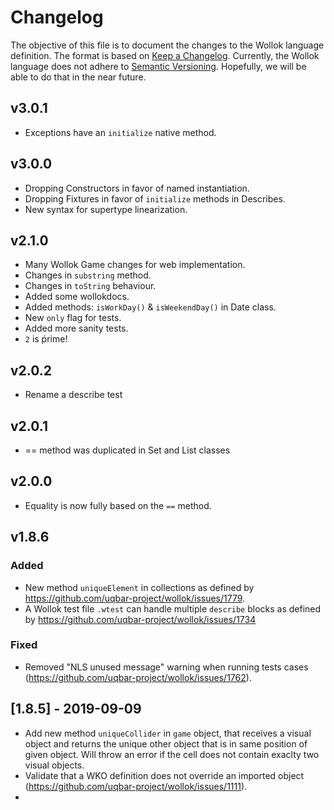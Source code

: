 # Changelog
The objective of this file is to document the changes to the Wollok language definition.
The format is based on [Keep a Changelog](https://keepachangelog.com/en/1.0.0/).
Currently, the Wollok language does not adhere to [Semantic Versioning](https://semver.org/spec/v2.0.0.html). 
Hopefully, we will be able to do that in the near future.

## v3.0.1
- Exceptions have an `initialize` native method.

## v3.0.0
- Dropping Constructors in favor of named instantiation.
- Dropping Fixtures in favor of `initialize` methods in Describes.
- New syntax for supertype linearization.

## v2.1.0
- Many Wollok Game changes for web implementation.
- Changes in `substring` method.
- Changes in `toString` behaviour.
- Added some wollokdocs.
- Added methods: `isWorkDay()` & `isWeekendDay()` in Date class.
- New `only` flag for tests.
- Added more sanity tests.
- `2` is ṕrime!

## v2.0.2
- Rename a describe test

## v2.0.1
- == method was duplicated in Set and List classes

## v2.0.0
- Equality is now fully based on the `==` method.

## v1.8.6

### Added
- New method `uniqueElement` in collections as defined by https://github.com/uqbar-project/wollok/issues/1779.
- A Wollok test file `.wtest` can handle multiple `describe` blocks as defined by https://github.com/uqbar-project/wollok/issues/1734

### Fixed
- Removed "NLS unused message" warning when running tests cases (https://github.com/uqbar-project/wollok/issues/1762).

## [1.8.5] - 2019-09-09
- Add new method `uniqueCollider` in `game` object, that receives a visual object and returns the unique other object that is in same position of given object. Will throw an error if the cell does not contain exaclty two visual objects.
- Validate that a WKO definition does not override an imported object (https://github.com/uqbar-project/wollok/issues/1111).
- 

